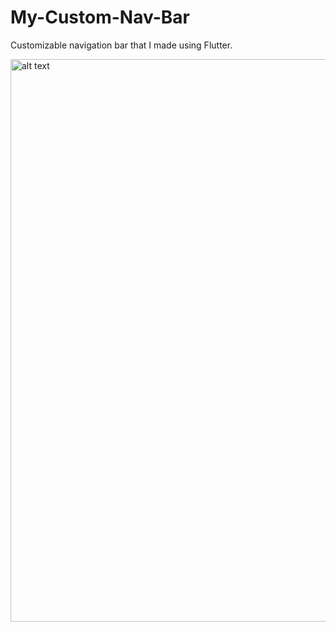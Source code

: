 # My-Custom-Nav-Bar
Customizable navigation bar that I made using Flutter.

<img src="https://user-images.githubusercontent.com/65445097/233481807-83d0d198-bd1b-4757-a5ca-c2327c1c6aba.png" alt="alt text" height="900">

